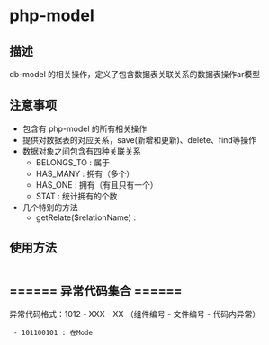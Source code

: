 # php-model
## 描述
db-model 的相关操作，定义了包含数据表关联关系的数据表操作ar模型

## 注意事项
 - 包含有 php-model 的所有相关操作
 - 提供对数据表的对应关系，save(新增和更新)、delete、find等操作
 - 数据对象之间包含有四种关联关系
   - BELONGS_TO : 属于
   - HAS_MANY : 拥有（多个）
   - HAS_ONE : 拥有（有且只有一个）
   - STAT : 统计拥有的个数
 - 几个特别的方法
   - getRelate($relationName) : 

## 使用方法
```
```
## ====== 异常代码集合 ======

异常代码格式：1012 - XXX - XX （组件编号 - 文件编号 - 代码内异常）
```
 - 101100101 : 在Mode
```